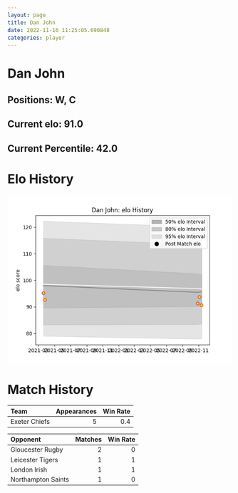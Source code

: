 ```yaml
---  
layout: page  
title: Dan John  
date: 2022-11-16 11:25:05.690848  
categories: player  
---
```

# Dan John

## Positions: W, C

## Current elo: 91.0

## Current Percentile: 42.0

# Elo History


![elo history](history_DanJohn.png)
# Match History


| Team          |   Appearances |   Win Rate |
|:--------------|--------------:|-----------:|
| Exeter Chiefs |             5 |        0.4 |

| Opponent           |   Matches |   Win Rate |
|:-------------------|----------:|-----------:|
| Gloucester Rugby   |         2 |          0 |
| Leicester Tigers   |         1 |          1 |
| London Irish       |         1 |          1 |
| Northampton Saints |         1 |          0 |